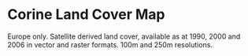 # Corine Land Cover Map

Europe only. Satellite derived land cover, available as at 1990, 2000 and 2006 in vector and raster formats. 100m and 250m resolutions.

